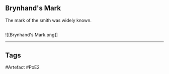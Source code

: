 ## Brynhand's Mark
The mark of the smith was widely known.
##
![[Brynhand's Mark.png]]

---
## Tags
#Artefact
#PoE2
